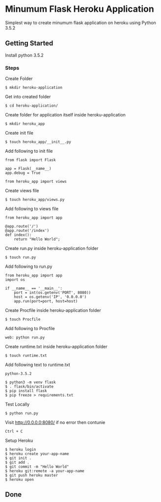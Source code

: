 # Minumum Flask Heroku Application

Simplest way to create minumum flask application on heroku using Python 3.5.2

## Getting Started
Install python 3.5.2

### Steps
Create Folder
```
$ mkdir heroku-application
```
Get into created folder
```
$ cd heroku-application/
```
Create folder for application itself inside heroku-application
```
$ mkdir heroku_app
```
Create init file
```
$ touch heroku_app/__init__.py
```
Add following to init file
```
from flask import Flask

app = Flask(__name__)
app.debug = True

from heroku_app import views
```


Create views file
```
$ touch heroku_app/views.py
```

Add following to views file
```
from heroku_app import app

@app.route('/')
@app.route('/index')
def index():
	return "Hello World";
```

Create run.py inside heroku-application folder
```
$ touch run.py
```
Add following to run.py
```
from heroku_app import app
import os

if __name__ == '__main__':
	port = int(os.getenv('PORT', 8080)) 
	host = os.getenv('IP', '0.0.0.0') 
	app.run(port=port, host=host)
```

Create Procfile inside heroku-application folder
```
$ touch Procfile
```
Add following to Procfile
```
web: python run.py
```

Create runtime.txt inside heroku-application folder
```
$ touch runtime.txt
```
Add following text to runtime.txt
```
python-3.5.2
```

```
$ python3 -m venv flask
$ . flask/bin/activate
$ pip install flask
$ pip freeze > requirements.txt
```

Test Locally
```
$ python run.py
```
Visit http://0.0.0.0:8080/  if no error then contunie
```
Ctrl + C
```
Setup Heroku
```
$ heroku login
$ heroku create your-app-name
$ git init .
$ git add .
$ git commit -m "Hello World"
$ heroku git:remote -a your-app-name
$ git push heroku master
$ heroku open
```
## Done